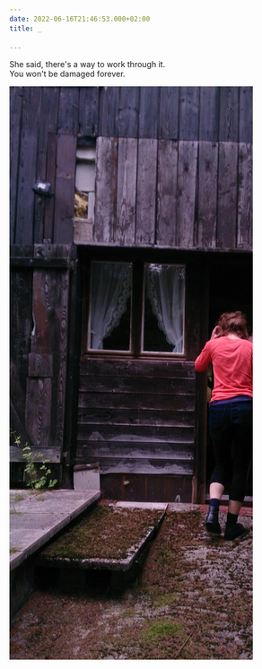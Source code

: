 ```yaml
---
date: 2022-06-16T21:46:53.000+02:00
title: _

---
```

She said, there's a way to work through it.  
You won't be damaged forever.

![](/uploads/through.jpg)